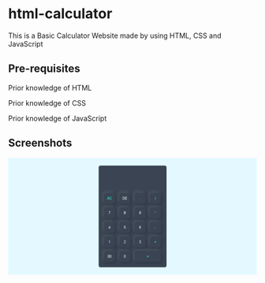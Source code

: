 
# html-calculator

This is a Basic Calculator Website made by using HTML, CSS and JavaScript


## Pre-requisites
Prior knowledge of HTML

Prior knowledge of CSS

Prior knowledge of JavaScript
## Screenshots

![App Screenshot](https://github.com/Immortalsantosh/Calculator/blob/main/Screenshot%202023-07-26%20at%2019-21-40%20Iphone%20calculater.png?raw=true)


